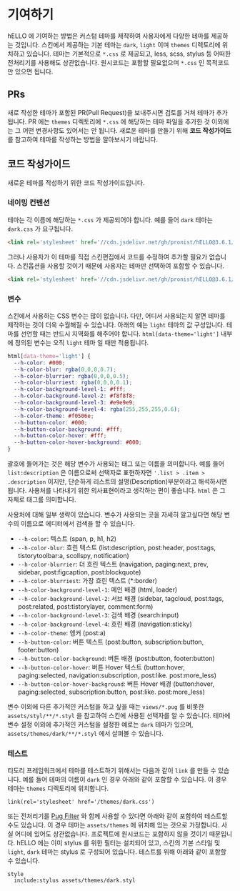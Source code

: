 # 기여하기

hELLO 에 기여하는 방법은 커스텀 테마를 제작하여 사용자에게 다양한 테마를 제공하는 것입니다. 스킨에서 제공하는 기본 테마는 `dark`, `light` 이며 `themes` 디렉토리에 위치하고 있습니다. 테마는 기본적으로 `*.css` 로 제공되고, less, scss, stylus 등 어떠한 전처리기를 사용해도 상관없습니다. 원시코드는 포함할 필요없으며 `*.css` 인 목적코드만 있으면 됩니다.

## PRs

새로 작성한 테마가 포함된 PR(Pull Request)을 보내주시면 검토를 거쳐 테마가 추가됩니다. PR 에는 `themes` 디렉토리에 `*.css` 에 해당하는 테마 파일을 추가한 것 이외에는 그 어떤 변경사항도 있어서는 안 됩니다. 새로운 테마를 만들기 위해 **코드 작성가이드**를 참고하여 테마를 작성하는 방법을 알아보시기 바랍니다.

## 코드 작성가이드

새로운 테마를 작성하기 위한 코드 작성가이드입니다.

### 네이밍 컨벤션

테마는 각 이름에 해당하는 `*.css` 가 제공되어야 합니다. 예를 들어 `dark` 테마는 `dark.css` 가 요구됩니다.

```html
<link rel='stylesheet' href='//cdn.jsdelivr.net/gh/pronist/hELLO@3.6.1/themes/dark.min.css'>
```

그러나 사용자가 이 테마를 직접 스킨편집에서 코드를 수정하여 추가할 필요가 없습니다. 스킨옵션을 사용할 것이기 때문에 사용자는 테마만 선택하여 포함할 수 있습니다.

```html
<link rel='stylesheet' href='//cdn.jsdelivr.net/gh/pronist/hELLO@3.6.1/themes/[##_var_dark-theme_##].min.css'>
```

### 변수

스킨에서 사용하는 CSS 변수는 많이 없습니다. 다만, 어디서 사용되는지 알면 테마를 제작하는 것이 더욱 수월해질 수 있습니다. 아래의 예는 `light` 테마의 값 구성입니다. 테마를 선언할 때는 반드시 지역화를 해주어야 합니다. `html[data-theme='light']` 내부에 정의된 변수는 오직 `light` 테마 일 때만 적용됩니다.

```css
html[data-theme='light'] {
  --h-color: #000;
  --h-color-blur: rgba(0,0,0,0.7);
  --h-color-blurrier: rgba(0,0,0,0.5);
  --h-color-blurriest: rgba(0,0,0,0.1);
  --h-color-background-level-1: #fff;
  --h-color-background-level-2: #f8f8f8;
  --h-color-background-level-3: #e9e9e9;
  --h-color-background-level-4: rgba(255,255,255,0.6);
  --h-color-theme: #f0506e;
  --h-button-color: #000;
  --h-button-color-background: #fff;
  --h-button-color-hover: #fff;
  --h-button-color-hover-background: #000;
}
```

괄호에 들어가는 것은 해당 변수가 사용되는 태그 또는 이름을 의미합니다. 예를 들어 `list:description` 은 이름으로써 선택자로 표현하자면 `'.list > .item > .description` 이지만, 단순하게 리스트의 설명(Description)부분이라고 해석하시면 됩니다. 사용처를 나타내기 위한 의사표현이라고 생각하는 편이 좋습니다. `html` 은 그 자체로 태그를 의미합니다.

사용처에 대해 일부 생략이 있습니다. 변수가 사용되는 곳을 자세히 알고싶다면 해당 변수의 이름으로 에디터에서 검색을 할 수 있습니다.

* `--h-color`: 텍스트 (span, p, h1, h2)
* `--h-color-blur`: 흐린 텍스트 (list:description, post:header, post:tags, tistorytoolbar:a, scollspy, notification)
* `--h-color-blurrier`: 더 흐린 텍스트 (navigation, paging:next, prev, sidebar, post:figcaption, post:blockquote)
* `--h-color-blurriest`: 가장 흐린 텍스트 (*:border)
* `--h-color-background-level-1`: 메인 배경 (html, loader)
* `--h-color-background-level-2`: 서브 배경 (sidebar, tagcloud, post:tags, post:related, post:tistorylayer, comment:form)
* `--h-color-background-level-3`: 검색 배경 (search:input)
* `--h-color-background-level-4`: 흐린 배경 (navigation:sticky)
* `--h-color-theme`: 앵커 (post:a)
* `--h-button-color`: 버튼 텍스트 (post:button, subscription:button, footer:button)
* `--h-button-color-background`: 버튼 배경 (post:button, footer:button)
* `--h-button-color-hover`: 버튼 Hover 텍스트 (button:hover, paging:selected, navigation:subscription, post:like. post:more_less)
* `--h-button-color-hover-background`: 버튼 Hover 배경 (button:hover, paging:selected, subscription:button, post:like. post:more_less)

변수 이외에 다른 추가적인 커스텀을 하고 싶을 때는 `views/*.pug` 를 비롯한 `assets/styl/**/*.styl` 을 참고하여 스킨에 사용된 선택자를 알 수 있습니다. 테마에 변수 설정 이외에 추가적인 커스텀을 설정한 예로는 `dark` 테마가 있으며, `assets/themes/dark/**/*.styl` 에서 살펴볼 수 있습니다.

### 테스트

티도리 프레임워크에서 테마를 테스트하기 위해서는 다음과 같이 `link` 를 만들 수 있습니다. 예를 들어 테마의 이름이 `dark` 인 경우 아래와 같이 포함할 수 있습니다. 이 경우 테마는 `themes` 디렉토리에 위치합니다.

```pug
link(rel='stylesheet' href='/themes/dark.css')
```

또는 전처리기를 [Pug Filter](https://pugjs.org/language/filters.html) 와 함께 사용할 수 있다면 아래와 같이 포함하여 테스트할 수도 있습니다. 이 경우 테마는 `assets/themes` 에 위치해 있는 것으로 가정합니다. 사실 어디에 있어도 상관없습니다. 프로젝트에 원시코드는 포함하지 않을 것이기 때문입니다. hELLO 에는 이미 stylus 를 위한 필터는 설치되어 있고, 스킨의 기본 스타일 및 `light`, `dark` 테마는 stylus 로 구성되어 있습니다. 테스트를 위해 아래와 같이 포함할 수 있습니다.

```pug
style
  include:stylus assets/themes/dark.styl
```
